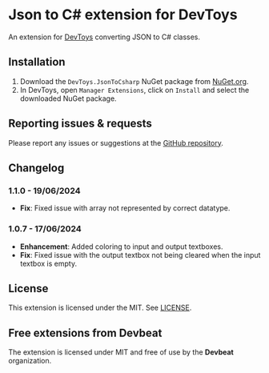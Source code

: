 # Json to C# extension for DevToys

An extension for [DevToys](https://devtoys.app/) converting JSON to C# classes. 

## Installation
1. Download the `DevToys.JsonToCsharp` NuGet package from [NuGet.org](https://www.nuGet.org).
2. In DevToys, open `Manager Extensions`, click on `Install` and select the downloaded NuGet package.

## Reporting issues & requests
Please report any issues or suggestions at the [GitHub repository](https://github.com/Devbeat-io/devtoys-extensions/issues).

## Changelog

### 1.1.0 - 19/06/2024
* **Fix**: Fixed issue with array not represented by correct datatype.

### 1.0.7 - 17/06/2024
* **Enhancement**: Added coloring to input and output textboxes.
* **Fix**: Fixed issue with the output textbox not being cleared when the input textbox is empty.

## License
This extension is licensed under the MIT. See [LICENSE](https://opensource.org/license/mit).

## Free extensions from Devbeat

The extension is licensed under MIT and free of use by the **Devbeat** organization.